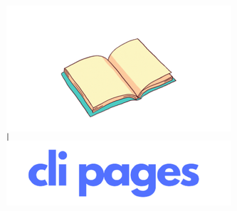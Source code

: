 ![book](https://raw.githubusercontent.com/jaipack17/cli-pagees/main/assets/ezgif.com-gif-maker.gif)  |  ![logo](https://raw.githubusercontent.com/jaipack17/cli-pagees/main/assets/cli_pages-removebg-preview%20(1).png)
<div align="center">
  <br />

  <br />
<!--   <p>
    <a href="https://www.npmjs.com/package/ruxe"><img src="https://img.shields.io/npm/v/ruxe.svg?maxAge=3600" alt="NPM version" /></a>
    <a href="https://www.npmjs.com/package/ruxe"><img src="https://img.shields.io/npm/dt/ruxe.svg?maxAge=3600" alt="NPM downloads" /></a>
  </p> -->
</div>
